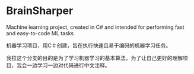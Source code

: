 # BrainSharper
Machine learning project, created in C# and intended for performing fast and easy-to-code ML tasks

机器学习项目，用C＃创建，旨在执行快速且易于编码的机器学习任务。

我拉这个分支的目的是为了学习机器学习的基本算法，为了让自己更好的理解项目，我会一边学习一边对代码进行中文注释。

